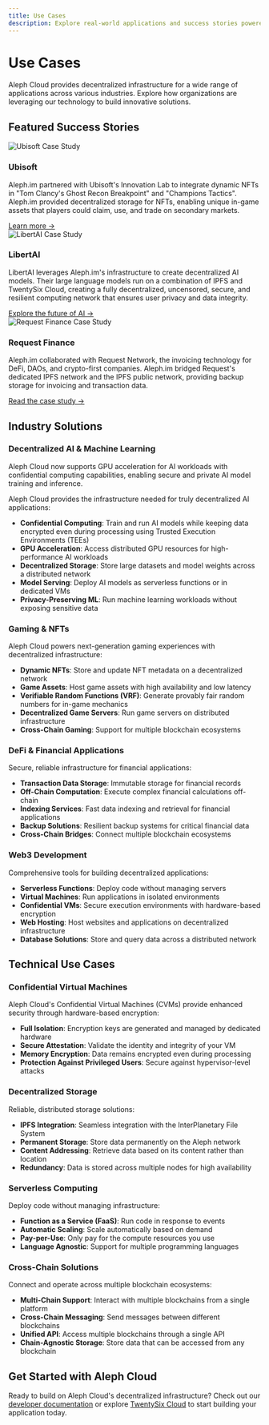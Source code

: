 ```yaml
---
title: Use Cases
description: Explore real-world applications and success stories powered by Aleph Cloud's decentralized infrastructure
---
```


# Use Cases

<div class="custom-block tip">
  <p>Aleph Cloud provides decentralized infrastructure for a wide range of applications across various industries. Explore how organizations are leveraging our technology to build innovative solutions.</p>
</div>

## Featured Success Stories

<div class="vp-card-container">
  <div class="vp-card">
    <div class="vp-card-image">
      <img src="/assets/images/logos/champion-tactics.png" alt="Ubisoft Case Study" />
    </div>
    <div class="vp-card-content">
      <h3>Ubisoft</h3>
      <p>Aleph.im partnered with Ubisoft's Innovation Lab to integrate dynamic NFTs in "Tom Clancy's Ghost Recon Breakpoint" and "Champions Tactics". Aleph.im provided decentralized storage for NFTs, enabling unique in-game assets that players could claim, use, and trade on secondary markets.</p>
      <div class="vp-card-footer">
        <a href="https://championstactics.ubisoft.com/" target="_blank" rel="noopener noreferrer">Learn more →</a>
      </div>
    </div>
  </div>

  <div class="vp-card">
    <div class="vp-card-image">
      <img src="/assets/images/logos/libertai-logo.svg" alt="LibertAI Case Study" />
    </div>
    <div class="vp-card-content">
      <h3>LibertAI</h3>
      <p>LibertAI leverages Aleph.im's infrastructure to create decentralized AI models. Their large language models run on a combination of IPFS and TwentySix Cloud, creating a fully decentralized, uncensored, secure, and resilient computing network that ensures user privacy and data integrity.</p>
      <div class="vp-card-footer">
        <a href="https://libertai.io/" target="_blank" rel="noopener noreferrer">Explore the future of AI →</a>
      </div>
    </div>
  </div>

  <div class="vp-card">
    <div class="vp-card-image">
      <img src="/assets/images/logos/libertai-logo.svg" alt="Request Finance Case Study" />
    </div>
    <div class="vp-card-content">
      <h3>Request Finance</h3>
      <p>Aleph.im collaborated with Request Network, the invoicing technology for DeFi, DAOs, and crypto-first companies. Aleph.im bridged Request's dedicated IPFS network and the IPFS public network, providing backup storage for invoicing and transaction data.</p>
      <div class="vp-card-footer">
        <a href="https://medium.com/aleph-im/aleph-im-partners-with-request-network-to-expand-their-decentralized-storage-of-invoicing-data-on-359bbb2d3a0c" target="_blank" rel="noopener noreferrer">Read the case study →</a>
      </div>
    </div>
  </div>
</div>

## Industry Solutions

### Decentralized AI & Machine Learning

<div class="custom-block warning">
  <p>Aleph Cloud now supports GPU acceleration for AI workloads with confidential computing capabilities, enabling secure and private AI model training and inference.</p>
</div>

Aleph Cloud provides the infrastructure needed for truly decentralized AI applications:

- **Confidential Computing**: Train and run AI models while keeping data encrypted even during processing using Trusted Execution Environments (TEEs)
- **GPU Acceleration**: Access distributed GPU resources for high-performance AI workloads
- **Decentralized Storage**: Store large datasets and model weights across a distributed network
- **Model Serving**: Deploy AI models as serverless functions or in dedicated VMs
- **Privacy-Preserving ML**: Run machine learning workloads without exposing sensitive data

### Gaming & NFTs

Aleph Cloud powers next-generation gaming experiences with decentralized infrastructure:

- **Dynamic NFTs**: Store and update NFT metadata on a decentralized network
- **Game Assets**: Host game assets with high availability and low latency
- **Verifiable Random Functions (VRF)**: Generate provably fair random numbers for in-game mechanics
- **Decentralized Game Servers**: Run game servers on distributed infrastructure
- **Cross-Chain Gaming**: Support for multiple blockchain ecosystems

### DeFi & Financial Applications

Secure, reliable infrastructure for financial applications:

- **Transaction Data Storage**: Immutable storage for financial records
- **Off-Chain Computation**: Execute complex financial calculations off-chain
- **Indexing Services**: Fast data indexing and retrieval for financial applications
- **Backup Solutions**: Resilient backup systems for critical financial data
- **Cross-Chain Bridges**: Connect multiple blockchain ecosystems

### Web3 Development

Comprehensive tools for building decentralized applications:

- **Serverless Functions**: Deploy code without managing servers
- **Virtual Machines**: Run applications in isolated environments
- **Confidential VMs**: Secure execution environments with hardware-based encryption
- **Web Hosting**: Host websites and applications on decentralized infrastructure
- **Database Solutions**: Store and query data across a distributed network

## Technical Use Cases

### Confidential Virtual Machines

Aleph Cloud's Confidential Virtual Machines (CVMs) provide enhanced security through hardware-based encryption:

- **Full Isolation**: Encryption keys are generated and managed by dedicated hardware
- **Secure Attestation**: Validate the identity and integrity of your VM
- **Memory Encryption**: Data remains encrypted even during processing
- **Protection Against Privileged Users**: Secure against hypervisor-level attacks

### Decentralized Storage

Reliable, distributed storage solutions:

- **IPFS Integration**: Seamless integration with the InterPlanetary File System
- **Permanent Storage**: Store data permanently on the Aleph network
- **Content Addressing**: Retrieve data based on its content rather than location
- **Redundancy**: Data is stored across multiple nodes for high availability

### Serverless Computing

Deploy code without managing infrastructure:

- **Function as a Service (FaaS)**: Run code in response to events
- **Automatic Scaling**: Scale automatically based on demand
- **Pay-per-Use**: Only pay for the compute resources you use
- **Language Agnostic**: Support for multiple programming languages

### Cross-Chain Solutions

Connect and operate across multiple blockchain ecosystems:

- **Multi-Chain Support**: Interact with multiple blockchains from a single platform
- **Cross-Chain Messaging**: Send messages between different blockchains
- **Unified API**: Access multiple blockchains through a single API
- **Chain-Agnostic Storage**: Store data that can be accessed from any blockchain

## Get Started with Aleph Cloud

Ready to build on Aleph Cloud's decentralized infrastructure? Check out our [developer documentation](/devhub/) or explore [TwentySix Cloud](https://www.twentysix.cloud/) to start building your application today.
